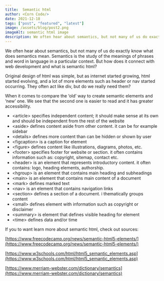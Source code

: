 ```yaml
---
title:  Semantic html
author: <Corn Code/> 
date: 2021-12-18
tags: ["post", "featured", "latest"]
image: /assets/blog/post2.png
imageAlt: semantic html image
description: We often hear about semantics, but not many of us do exactly know what does semantics mean. Semantics is the study of the meanings of phrases and word in language in a particular context. But how does it connect with web development and what is semantic html?
---
```

We often hear about semantics, but not many of
us do exactly know what does semantics mean.
Semantics is the study of the meanings of
phrases and word in language in a particular
context. But how does it connect with web
development and what is semantic html?

Original design of html was simple, but as internet started growing, html started evolving, and a lot of more elements such as header or nav started occurring. They often act like div, but do we really need them?

When it comes to compare the ‘old’ way to create semantic elements and ‘new’ one. We see that the second one is easier to read and it has greater accessibility.
- &lt;article&gt; specifies independent content; it should make sense at its own and should be independent from the rest of the website
- &lt;aside&gt; defines content aside from other content. it can be for example sidebar
- &lt;details&gt; defines more content than can be hidden or shown by user
- &lt;figcaption&gt; is a caption for element
- &lt;figure&gt; defines content like illustrations, diagrams, photos, etc.
- &lt;footer&gt; specifies footer for website or section. it often contains information such as: copyright, sitemap, contact etc.
- &lt;header&gt; is an element that represents introductory content. it often contains: logo, heading elements, authorship.
- &lt;hgroup&gt; is an element that contains main heading and subheadings
- &lt;main&gt; is an element that contains main content of a document
- &lt;mark&gt; defines marked text
- &lt;nav&gt; is an element that contains navigation links
- &lt;section&gt; defines a section of a document. i thematically groups content
- &lt;small&gt; defines element with information such as copyright or disclaimer
- &lt;summary&gt; is element that defines visible heading for element
- &lt;time&gt; defines data and/or time

If you to want learn more about semantic html, check out sources:

[https://www.freecodecamp.org/news/semantic-html5-elements/](https://www.freecodecamp.org/news/semantic-html5-elements/)

[https://www.w3schools.com/html/html5_semantic_elements.asp](https://www.w3schools.com/html/html5_semantic_elements.asp)

[https://www.merriam-webster.com/dictionary/semantics](https://www.merriam-webster.com/dictionary/semantics)